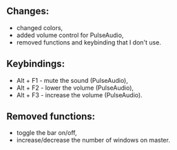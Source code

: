 ## Changes:
- changed colors,
- added volume control for PulseAudio,
- removed functions and keybinding that I don't use.

## Keybindings:
- Alt + F1 - mute the sound (PulseAudio),
- Alt + F2 - lower the volume (PulseAudio),
- Alt + F3 - increase the volume (PulseAudio).

## Removed functions:
- toggle the bar on/off,
- increase/decrease the number of windows on master.
